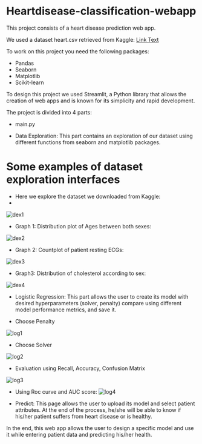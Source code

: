 ﻿# Heartdisease-classification-webapp

This project consists of a heart disease prediction web app.

We used a dataset heart.csv retrieved from Kaggle:
[Link Text](https://www.kaggle.com/datasets/fedesoriano/heart-failure-prediction)

To work on this project you need the following packages:
+ Pandas
+ Seaborn
+ Matplotlib
+ Scikit-learn

To design this project we used Streamlit, a Python library that allows the creation of web apps and is known for its simplicity and rapid development.

The project is divided into 4 parts:
* main.py
  
* Data Exploration: This part contains an exploration of our dataset using different functions from seaborn and matplotlib packages.
  
# Some examples of dataset exploration interfaces
  - Here we explore the dataset we downloaded from Kaggle:
  - 
![dex1](https://github.com/SkanderBahrini/Heartdisease-classification-webapp/assets/74383561/1812dd98-2523-4f8e-9699-dbe1f6353827)

- Graph 1: Distribution plot of Ages between both sexes:
  
![dex2](https://github.com/SkanderBahrini/Heartdisease-classification-webapp/assets/74383561/6cee3e73-45dc-4d09-b662-4c77f65dea65)

- Graph 2: Countplot of patient resting ECGs:

![dex3](https://github.com/SkanderBahrini/Heartdisease-classification-webapp/assets/74383561/7e368422-1229-403d-805a-7cc13f65b6dc)

- Graph3: Distribution of cholesterol according to sex:

![dex4](https://github.com/SkanderBahrini/Heartdisease-classification-webapp/assets/74383561/df202229-4e5b-405f-91b3-1b6ea66877e6)



* Logistic Regression: This part allows the user to create its model with desired hyperparameters (solver, penalty) compare using different model performance metrics, and save it.

- Choose Penalty
  
![log1](https://github.com/SkanderBahrini/Heartdisease-classification-webapp/assets/74383561/7b0a3f3a-ba55-4af0-acc3-941215758d0c)

- Choose Solver
  
![log2](https://github.com/SkanderBahrini/Heartdisease-classification-webapp/assets/74383561/0bd99dc0-09e8-45c2-97c2-8a0fd1889c1d)

- Evaluation using Recall, Accuracy, Confusion Matrix
  
![log3](https://github.com/SkanderBahrini/Heartdisease-classification-webapp/assets/74383561/c82baa4f-127e-4815-bde4-d55a5bd1e017)

- Using Roc curve and AUC score:
![log4](https://github.com/SkanderBahrini/Heartdisease-classification-webapp/assets/74383561/ee0afd82-5054-419a-8530-d91b9d4b9474)


  




  



  
* Predict: This page allows the user to upload its model and select patient attributes. At the end of the process, he/she will be able to know if his/her patient suffers from heart disease or is healthy.



In the end, this web app allows the user to design a specific model and use it while entering patient data and predicting his/her health.
